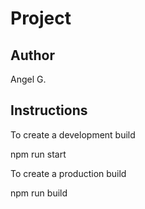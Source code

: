 # Project

## Author

Angel G.

## Instructions

To create a development build

npm run start

To create a production build 

npm run build